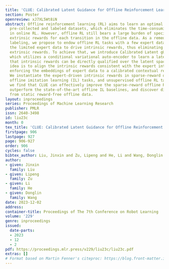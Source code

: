 ```yaml
---
title: 'CLUE: Calibrated Latent Guidance for Offline Reinforcement Learning'
section: Poster
openreview: xJ7XL5Wt8iN
abstract: Offline reinforcement learning (RL) aims to learn an optimal policy from
  pre-collected and labeled datasets, which eliminates the time-consuming data collection
  in online RL. However, offline RL still bears a large burden of specifying/handcrafting
  extrinsic rewards for each transition in the offline data. As a remedy for the labor-intensive
  labeling, we propose to endow offline RL tasks with a few expert data and utilize
  the limited expert data to drive intrinsic rewards, thus eliminating the need for
  extrinsic rewards. To achieve that, we introduce Calibrated Latent gUidancE (CLUE),
  which utilizes a conditional variational auto-encoder to learn a latent space such
  that intrinsic rewards can be directly qualified over the latent space. CLUE’s key
  idea is to align the intrinsic rewards consistent with the expert intention via
  enforcing the embeddings of expert data to a calibrated contextual representation.
  We instantiate the expert-driven intrinsic rewards in sparse-reward offline RL tasks,
  offline imitation learning (IL) tasks, and unsupervised offline RL tasks. Empirically,
  we find that CLUE can effectively improve the sparse-reward offline RL performance,
  outperform the state-of-the-art offline IL baselines, and discover diverse skills
  from static reward-free offline data.
layout: inproceedings
series: Proceedings of Machine Learning Research
publisher: PMLR
issn: 2640-3498
id: liu23c
month: 0
tex_title: 'CLUE: Calibrated Latent Guidance for Offline Reinforcement Learning'
firstpage: 906
lastpage: 927
page: 906-927
order: 906
cycles: false
bibtex_author: Liu, Jinxin and Zu, Lipeng and He, Li and Wang, Donglin
author:
- given: Jinxin
  family: Liu
- given: Lipeng
  family: Zu
- given: Li
  family: He
- given: Donglin
  family: Wang
date: 2023-12-02
address:
container-title: Proceedings of The 7th Conference on Robot Learning
volume: '229'
genre: inproceedings
issued:
  date-parts:
  - 2023
  - 12
  - 2
pdf: https://proceedings.mlr.press/v229/liu23c/liu23c.pdf
extras: []
# Format based on Martin Fenner's citeproc: https://blog.front-matter.io/posts/citeproc-yaml-for-bibliographies/
---
```

